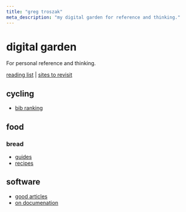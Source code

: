 ```yaml
---
title: "greg troszak"
meta_description: "my digital garden for reference and thinking."
---
```


# digital garden

For personal reference and thinking.

[reading list](/content/reading-list.md) |
[sites to revisit](/content/sites-to-revisit.md)

## cycling

- [bib ranking](/content/cycling/bib-ranking.md)

## food
### bread

- [guides](/content/food/bread/guides.md)
- [recipes](/content/food/bread/recipes.md)

## software

- [good articles](/content/software/articles.md)
- [on documenation](/content/software/on-documentation.md)
